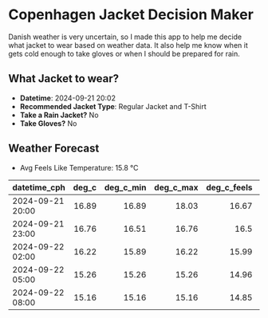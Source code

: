 
# Copenhagen Jacket Decision Maker

Danish weather is very uncertain, so I made this app to help me decide what jacket to wear based on weather data. 
It also help me know when it gets cold enough to take gloves or when I should be prepared for rain.

## What Jacket to wear?

- **Datetime**: 2024-09-21 20:02
- **Recommended Jacket Type**: Regular Jacket and T-Shirt
- **Take a Rain Jacket?** No
- **Take Gloves?** No

## Weather Forecast
- Avg Feels Like Temperature: 15.8 °C

| datetime_cph     |   deg_c |   deg_c_min |   deg_c_max |   deg_c_feels | weather   | wind   | rain   |
|:-----------------|--------:|------------:|------------:|--------------:|:----------|:-------|:-------|
| 2024-09-21 20:00 |   16.89 |       16.89 |       18.03 |         16.67 | Clouds    | Low    | None   |
| 2024-09-21 23:00 |   16.76 |       16.51 |       16.76 |         16.5  | Clouds    | Low    | None   |
| 2024-09-22 02:00 |   16.22 |       15.89 |       16.22 |         15.99 | Clouds    | Low    | None   |
| 2024-09-22 05:00 |   15.26 |       15.26 |       15.26 |         14.96 | Clouds    | Low    | None   |
| 2024-09-22 08:00 |   15.16 |       15.16 |       15.16 |         14.85 | Clouds    | Low    | None   |
        
